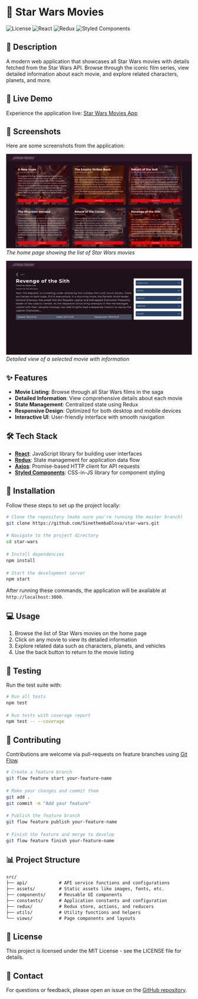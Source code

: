 # 🌟 Star Wars Movies

![License](https://img.shields.io/badge/license-MIT-blue.svg)
![React](https://img.shields.io/badge/React-18-61DAFB.svg?logo=react&logoColor=white)
![Redux](https://img.shields.io/badge/Redux-4-764ABC.svg?logo=redux&logoColor=white)
![Styled Components](https://img.shields.io/badge/styled--components-5-DB7093.svg?logo=styled-components&logoColor=white)

## 📖 Description

A modern web application that showcases all Star Wars movies with details fetched from the Star Wars API. Browse through the iconic film series, view detailed information about each movie, and explore related characters, planets, and more.

## 🚀 Live Demo

Experience the application live: [Star Wars Movies App](https://star-wars-phi.vercel.app)

## 📸 Screenshots

Here are some screenshots from the application:

![Movie List](/public/screenshots/movie-list.png)
*The home page showing the list of Star Wars movies*

![Movie Details](/public/screenshots/movie-details.png)
*Detailed view of a selected movie with information*

## ✨ Features

- **Movie Listing**: Browse through all Star Wars films in the saga
- **Detailed Information**: View comprehensive details about each movie
- **State Management**: Centralized state using Redux
- **Responsive Design**: Optimized for both desktop and mobile devices
- **Interactive UI**: User-friendly interface with smooth navigation

## 🛠️ Tech Stack

- **[React](https://reactjs.org/)**: JavaScript library for building user interfaces
- **[Redux](https://redux.js.org/)**: State management for application data flow
- **[Axios](https://www.npmjs.com/package/axios)**: Promise-based HTTP client for API requests
- **[Styled Components](https://www.styled-components.com/)**: CSS-in-JS library for component styling

## 🔧 Installation

Follow these steps to set up the project locally:

```bash
# Clone the repository (make sure you're running the master branch)
git clone https://github.com/SinethembaDlova/star-wars.git

# Navigate to the project directory
cd star-wars

# Install dependencies
npm install

# Start the development server
npm start
```

After running these commands, the application will be available at `http://localhost:3000`.

## 💻 Usage

1. Browse the list of Star Wars movies on the home page
2. Click on any movie to view its detailed information
3. Explore related data such as characters, planets, and vehicles
4. Use the back button to return to the movie listing

## 🧪 Testing

Run the test suite with:

```bash
# Run all tests
npm test

# Run tests with coverage report
npm test -- --coverage
```

## 🤝 Contributing

Contributions are welcome via pull-requests on feature branches using [Git Flow](https://danielkummer.github.io/git-flow-cheatsheet/).

```bash
# Create a feature branch
git flow feature start your-feature-name

# Make your changes and commit them
git add .
git commit -m "Add your feature"

# Publish the feature branch
git flow feature publish your-feature-name

# Finish the feature and merge to develop
git flow feature finish your-feature-name
```

## 📊 Project Structure

```
src/
├── api/            # API service functions and configurations
├── assets/         # Static assets like images, fonts, etc.
├── components/     # Reusable UI components
├── constants/      # Application constants and configuration
├── redux/          # Redux store, actions, and reducers
├── utils/          # Utility functions and helpers
└── views/          # Page components and layouts
```

## 📄 License

This project is licensed under the MIT License - see the LICENSE file for details.

## 👥 Contact

For questions or feedback, please open an issue on the [GitHub repository](https://github.com/SinethembaDlova/star-wars).